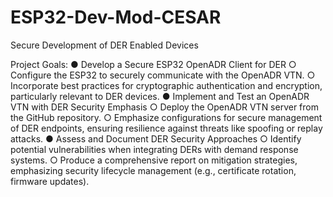 # ESP32-Dev-Mod-CESAR

Secure Development of DER Enabled Devices


Project Goals:
● Develop a Secure ESP32 OpenADR Client for DER
  ○ Configure the ESP32 to securely communicate with the OpenADR VTN.
  ○ Incorporate best practices for cryptographic authentication and encryption,
    particularly relevant to DER devices.
● Implement and Test an OpenADR VTN with DER Security Emphasis
  ○ Deploy the OpenADR VTN server from the GitHub repository.
  ○ Emphasize configurations for secure management of DER endpoints, ensuring
    resilience against threats like spoofing or replay attacks.
● Assess and Document DER Security Approaches
  ○ Identify potential vulnerabilities when integrating DERs with demand response
    systems.
  ○ Produce a comprehensive report on mitigation strategies, emphasizing security
    lifecycle management (e.g., certificate rotation, firmware updates).
